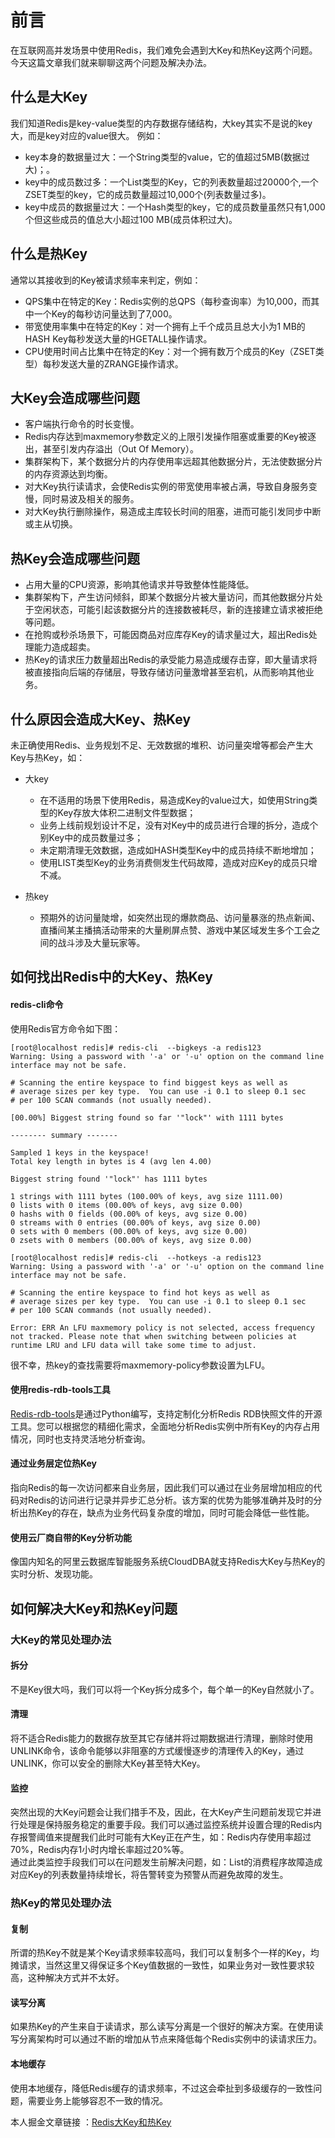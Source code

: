 # 前言

在互联网高并发场景中使用Redis，我们难免会遇到大Key和热Key这两个问题。今天这篇文章我们就来聊聊这两个问题及解决办法。

## 什么是大Key

我们知道Redis是key-value类型的内存数据存储结构，大key其实不是说的key大，而是key对应的value很大。
例如：

- key本身的数据量过大：一个String类型的value，它的值超过5MB(数据过大)；。
- key中的成员数过多：一个List类型的Key，它的列表数量超过20000个,一个ZSET类型的key，它的成员数量超过10,000个(列表数量过多)。
- key中成员的数据量过大：一个Hash类型的key，它的成员数量虽然只有1,000个但这些成员的值总大小超过100 MB(成员体积过大)。

## 什么是热Key

通常以其接收到的Key被请求频率来判定，例如：

- QPS集中在特定的Key：Redis实例的总QPS（每秒查询率）为10,000，而其中一个Key的每秒访问量达到了7,000。
- 带宽使用率集中在特定的Key：对一个拥有上千个成员且总大小为1 MB的HASH Key每秒发送大量的HGETALL操作请求。
- CPU使用时间占比集中在特定的Key：对一个拥有数万个成员的Key（ZSET类型）每秒发送大量的ZRANGE操作请求。

## 大Key会造成哪些问题

- 客户端执行命令的时长变慢。
- Redis内存达到maxmemory参数定义的上限引发操作阻塞或重要的Key被逐出，甚至引发内存溢出（Out Of Memory）。
- 集群架构下，某个数据分片的内存使用率远超其他数据分片，无法使数据分片的内存资源达到均衡。
- 对大Key执行读请求，会使Redis实例的带宽使用率被占满，导致自身服务变慢，同时易波及相关的服务。
- 对大Key执行删除操作，易造成主库较长时间的阻塞，进而可能引发同步中断或主从切换。

## 热Key会造成哪些问题

- 占用大量的CPU资源，影响其他请求并导致整体性能降低。
- 集群架构下，产生访问倾斜，即某个数据分片被大量访问，而其他数据分片处于空闲状态，可能引起该数据分片的连接数被耗尽，新的连接建立请求被拒绝等问题。
- 在抢购或秒杀场景下，可能因商品对应库存Key的请求量过大，超出Redis处理能力造成超卖。
- 热Key的请求压力数量超出Redis的承受能力易造成缓存击穿，即大量请求将被直接指向后端的存储层，导致存储访问量激增甚至宕机，从而影响其他业务。

## 什么原因会造成大Key、热Key

未正确使用Redis、业务规划不足、无效数据的堆积、访问量突增等都会产生大Key与热Key，如：

- 大key

    - 在不适用的场景下使用Redis，易造成Key的value过大，如使用String类型的Key存放大体积二进制文件型数据；
    - 业务上线前规划设计不足，没有对Key中的成员进行合理的拆分，造成个别Key中的成员数量过多；
    - 未定期清理无效数据，造成如HASH类型Key中的成员持续不断地增加；
    - 使用LIST类型Key的业务消费侧发生代码故障，造成对应Key的成员只增不减。

- 热key

    - 预期外的访问量陡增，如突然出现的爆款商品、访问量暴涨的热点新闻、直播间某主播搞活动带来的大量刷屏点赞、游戏中某区域发生多个工会之间的战斗涉及大量玩家等。

## 如何找出Redis中的大Key、热Key

#### redis-cli命令

使用Redis官方命令如下图：

```shell
[root@localhost redis]# redis-cli  --bigkeys -a redis123
Warning: Using a password with '-a' or '-u' option on the command line interface may not be safe.

# Scanning the entire keyspace to find biggest keys as well as
# average sizes per key type.  You can use -i 0.1 to sleep 0.1 sec
# per 100 SCAN commands (not usually needed).

[00.00%] Biggest string found so far '"lock"' with 1111 bytes

-------- summary -------

Sampled 1 keys in the keyspace!
Total key length in bytes is 4 (avg len 4.00)

Biggest string found '"lock"' has 1111 bytes

1 strings with 1111 bytes (100.00% of keys, avg size 1111.00)
0 lists with 0 items (00.00% of keys, avg size 0.00)
0 hashs with 0 fields (00.00% of keys, avg size 0.00)
0 streams with 0 entries (00.00% of keys, avg size 0.00)
0 sets with 0 members (00.00% of keys, avg size 0.00)
0 zsets with 0 members (00.00% of keys, avg size 0.00)
```

```shell
[root@localhost redis]# redis-cli  --hotkeys -a redis123
Warning: Using a password with '-a' or '-u' option on the command line interface may not be safe.

# Scanning the entire keyspace to find hot keys as well as
# average sizes per key type.  You can use -i 0.1 to sleep 0.1 sec
# per 100 SCAN commands (not usually needed).

Error: ERR An LFU maxmemory policy is not selected, access frequency not tracked. Please note that when switching between policies at runtime LRU and LFU data will take some time to adjust.
```

很不幸，热key的查找需要将maxmemory-policy参数设置为LFU。

#### 使用redis-rdb-tools工具

[Redis-rdb-tools](https://github.com/sripathikrishnan/redis-rdb-tools)是通过Python编写，支持定制化分析Redis
RDB快照文件的开源工具。您可以根据您的精细化需求，全面地分析Redis实例中所有Key的内存占用情况，同时也支持灵活地分析查询。

#### 通过业务层定位热Key

指向Redis的每一次访问都来自业务层，因此我们可以通过在业务层增加相应的代码对Redis的访问进行记录并异步汇总分析。该方案的优势为能够准确并及时的分析出热Key的存在，缺点为业务代码复杂度的增加，同时可能会降低一些性能。

#### 使用云厂商自带的Key分析功能

像国内知名的阿里云数据库智能服务系统CloudDBA就支持Redis大Key与热Key的实时分析、发现功能。

## 如何解决大Key和热Key问题

### 大Key的常见处理办法

#### 拆分

不是Key很大吗，我们可以将一个Key拆分成多个，每个单一的Key自然就小了。

#### 清理

将不适合Redis能力的数据存放至其它存储并将过期数据进行清理，删除时使用UNLINK命令，该命令能够以非阻塞的方式缓慢逐步的清理传入的Key，通过UNLINK，你可以安全的删除大Key甚至特大Key。

#### 监控

突然出现的大Key问题会让我们措手不及，因此，在大Key产生问题前发现它并进行处理是保持服务稳定的重要手段。我们可以通过监控系统并设置合理的Redis内存报警阈值来提醒我们此时可能有大Key正在产生，如：Redis内存使用率超过70%，Redis内存1小时内增长率超过20%等。  
通过此类监控手段我们可以在问题发生前解决问题，如：List的消费程序故障造成对应Key的列表数量持续增长，将告警转变为预警从而避免故障的发生。

### 热Key的常见处理办法

#### 复制

所谓的热Key不就是某个Key请求频率较高吗，我们可以复制多个一样的Key，均摊请求，当然这里又得保证多个Key值数据的一致性，如果业务对一致性要求较高，这种解决方式并不太好。

#### 读写分离

如果热Key的产生来自于读请求，那么读写分离是一个很好的解决方案。在使用读写分离架构时可以通过不断的增加从节点来降低每个Redis实例中的读请求压力。

#### 本地缓存

使用本地缓存，降低Redis缓存的请求频率，不过这会牵扯到多级缓存的一致性问题，需要业务上能够容忍不一致的情况。

本人掘金文章链接 ：[Redis大Key和热Key](https://juejin.cn/post/7325261939432243236)
